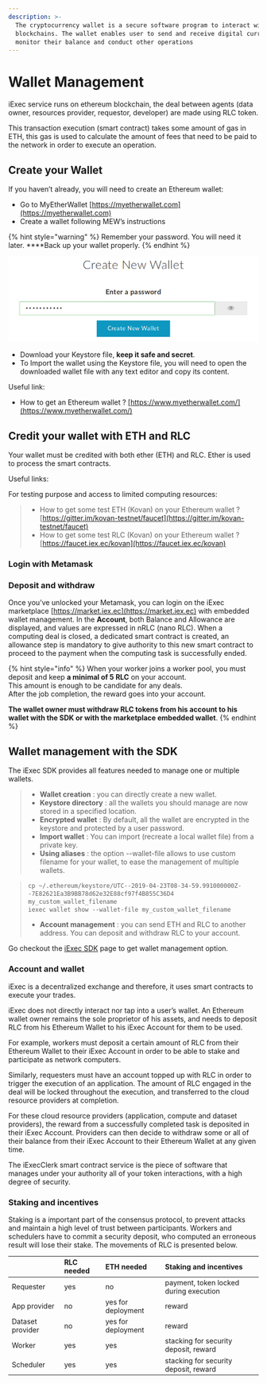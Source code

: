 ```yaml
---
description: >-
  The cryptocurrency wallet is a secure software program to interact with
  blockchains. The wallet enables user to send and receive digital currency and
  monitor their balance and conduct other operations
---
```


# Wallet Management

iExec service runs on ethereum blockchain, the deal between agents \(data owner, resources provider, requestor, developer\) are made using RLC token.

This transaction execution \(smart contract\) takes some amount of gas in ETH, this gas is used to calculate the amount of fees that need to be paid to the network in order to execute an operation.

## Create your Wallet

If you haven’t already, you will need to create an Ethereum wallet:

* Go to MyEtherWallet [https://myetherwallet.com](https://myetherwallet.com)
* Create a wallet following MEW’s instructions

{% hint style="warning" %}
Remember your password. You will need it later. ****Back up your wallet properly.
{% endhint %}

![](.gitbook/assets/mew_createwallet.png)

* Download your Keystore file, **keep it safe and secret**.
* To Import the wallet using the Keystore file, you will need to open the downloaded wallet file with any text editor and copy its content.

Useful link:

* How to get an Ethereum wallet ? [https://www.myetherwallet.com/](https://www.myetherwallet.com/)

## Credit your wallet with ETH and RLC

Your wallet must be credited with both ether \(ETH\) and RLC. Ether is used to process the smart contracts.

Useful links:

For testing purpose and access to limited computing resources:

> * How to get some test ETH \(Kovan\) on your Ethereum wallet ? [https://gitter.im/kovan-testnet/faucet](https://gitter.im/kovan-testnet/faucet)
> * How to get some test RLC \(Kovan\) on your Ethereum wallet ? [https://faucet.iex.ec/kovan](https://faucet.iex.ec/kovan)

### Login with Metamask

### Deposit and withdraw

Once you’ve unlocked your Metamask, you can login on the iExec marketplace [https://market.iex.ec](https://market.iex.ec) with embedded wallet management. In the **Account**, both Balance and Allowance are displayed, and values are expressed in nRLC \(nano RLC\). When a computing deal is closed, a dedicated smart contract is created, an allowance step is mandatory to give authority to this new smart contract to proceed to the payment when the computing task is successfully ended.

{% hint style="info" %}
When your worker joins a worker pool, you must deposit and keep **a minimal of 5 RLC** on your account.  
This amount is enough to be candidate for any deals.  
After the job completion, the reward goes into your account.

**The wallet owner must withdraw RLC tokens from his account to his wallet with the SDK or with the marketplace embedded wallet**.
{% endhint %}

## **Wallet management with the SDK**

The iExec SDK provides all features needed to manage one or multiple wallets.

> * **Wallet creation** : you can directly create a new wallet.
> * **Keystore directory** : all the wallets you should manage are now stored in a specified location.
> * **Encrypted wallet** : By default, all the wallet are encrypted in the keystore and protected by a user password.
> * **Import wallet** : You can import \(recreate a local wallet file\) from a private key.
> * **Using aliases** : the option --wallet-file allows to use custom filename for your wallet, to ease the management of multiple wallets.

> ```text
> cp ~/.ethereum/keystore/UTC--2019-04-23T08-34-59.991000000Z--7E82621Ea3B9BB78d62e32E88cf97f4B855C36D4 my_custom_wallet_filename
> iexec wallet show --wallet-file my_custom_wallet_filename
> ```
>
> * **Account management** : you can send ETH and RLC to another address. You can deposit and withdraw RLC to your account.

Go checkout the [iExec SDK](https://github.com/iExecBlockchainComputing/iexec-sdk/) page to get wallet management option.

### Account and wallet

iExec is a decentralized exchange and therefore, it uses smart contracts to execute your trades.

iExec does not directly interact nor tap into a user’s wallet. An Ethereum wallet owner remains the sole proprietor of his assets, and needs to deposit RLC from his Ethereum Wallet to his iExec Account for them to be used.

For example, workers must deposit a certain amount of RLC from their Ethereum Wallet to their iExec Account in order to be able to stake and participate as network computers.

Similarly, requesters must have an account topped up with RLC in order to trigger the execution of an application. The amount of RLC engaged in the deal will be locked throughout the execution, and transferred to the cloud resource providers at completion.

For these cloud resource providers \(application, compute and dataset providers\), the reward from a successfully completed task is deposited in their iExec Account. Providers can then decide to withdraw some or all of their balance from their iExec Account to their Ethereum Wallet at any given time.

The iExecClerk smart contract service is the piece of software that manages under your authority all of your token interactions, with a high degree of security.

### Staking and incentives

Staking is a important part of the consensus protocol, to prevent attacks and maintain a high level of trust between participants. Workers and schedulers have to commit a security deposit, who computed an erroneous result will lose their stake. The movements of RLC is presented below.

|  | **RLC needed** | **ETH needed** | Staking and incentives |
| :--- | :--- | :--- | :--- |
| Requester | yes | no | payment, token locked during execution |
| App provider | no | yes for deployment | reward |
| Dataset provider | no | yes for deployment | reward |
| Worker | yes | yes | stacking for security deposit, reward |
| Scheduler | yes | yes | stacking for security deposit, reward |


